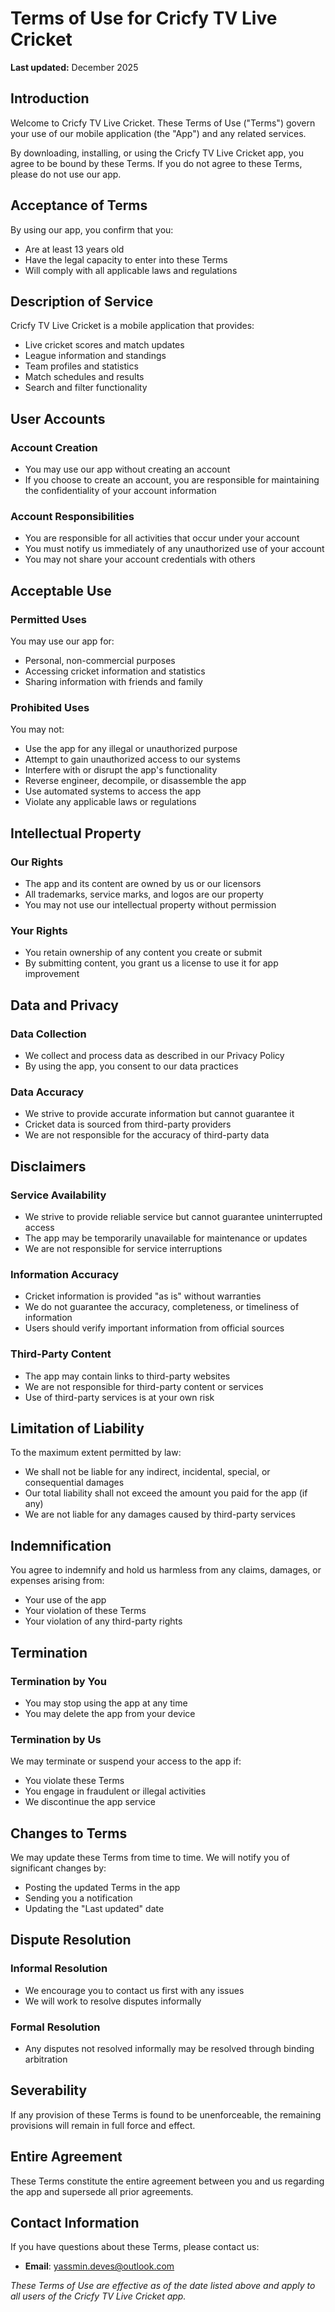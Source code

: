 # Terms of Use for Cricfy TV Live Cricket

**Last updated:** December 2025

## Introduction

Welcome to Cricfy TV Live Cricket. These Terms of Use ("Terms") govern your use of our mobile application (the "App") and any related services.

By downloading, installing, or using the Cricfy TV Live Cricket app, you agree to be bound by these Terms. If you do not agree to these Terms, please do not use our app.

## Acceptance of Terms

By using our app, you confirm that you:
- Are at least 13 years old
- Have the legal capacity to enter into these Terms
- Will comply with all applicable laws and regulations

## Description of Service

Cricfy TV Live Cricket is a mobile application that provides:
- Live cricket scores and match updates
- League information and standings
- Team profiles and statistics
- Match schedules and results
- Search and filter functionality

## User Accounts

### Account Creation
- You may use our app without creating an account
- If you choose to create an account, you are responsible for maintaining the confidentiality of your account information

### Account Responsibilities
- You are responsible for all activities that occur under your account
- You must notify us immediately of any unauthorized use of your account
- You may not share your account credentials with others

## Acceptable Use

### Permitted Uses
You may use our app for:
- Personal, non-commercial purposes
- Accessing cricket information and statistics
- Sharing information with friends and family

### Prohibited Uses
You may not:
- Use the app for any illegal or unauthorized purpose
- Attempt to gain unauthorized access to our systems
- Interfere with or disrupt the app's functionality
- Reverse engineer, decompile, or disassemble the app
- Use automated systems to access the app
- Violate any applicable laws or regulations

## Intellectual Property

### Our Rights
- The app and its content are owned by us or our licensors
- All trademarks, service marks, and logos are our property
- You may not use our intellectual property without permission

### Your Rights
- You retain ownership of any content you create or submit
- By submitting content, you grant us a license to use it for app improvement

## Data and Privacy

### Data Collection
- We collect and process data as described in our Privacy Policy
- By using the app, you consent to our data practices

### Data Accuracy
- We strive to provide accurate information but cannot guarantee it
- Cricket data is sourced from third-party providers
- We are not responsible for the accuracy of third-party data

## Disclaimers

### Service Availability
- We strive to provide reliable service but cannot guarantee uninterrupted access
- The app may be temporarily unavailable for maintenance or updates
- We are not responsible for service interruptions

### Information Accuracy
- Cricket information is provided "as is" without warranties
- We do not guarantee the accuracy, completeness, or timeliness of information
- Users should verify important information from official sources

### Third-Party Content
- The app may contain links to third-party websites
- We are not responsible for third-party content or services
- Use of third-party services is at your own risk

## Limitation of Liability

To the maximum extent permitted by law:
- We shall not be liable for any indirect, incidental, special, or consequential damages
- Our total liability shall not exceed the amount you paid for the app (if any)
- We are not liable for any damages caused by third-party services

## Indemnification

You agree to indemnify and hold us harmless from any claims, damages, or expenses arising from:
- Your use of the app
- Your violation of these Terms
- Your violation of any third-party rights

## Termination

### Termination by You
- You may stop using the app at any time
- You may delete the app from your device

### Termination by Us
We may terminate or suspend your access to the app if:
- You violate these Terms
- You engage in fraudulent or illegal activities
- We discontinue the app service

## Changes to Terms

We may update these Terms from time to time. We will notify you of significant changes by:
- Posting the updated Terms in the app
- Sending you a notification
- Updating the "Last updated" date


## Dispute Resolution

### Informal Resolution
- We encourage you to contact us first with any issues
- We will work to resolve disputes informally

### Formal Resolution
- Any disputes not resolved informally may be resolved through binding arbitration

## Severability

If any provision of these Terms is found to be unenforceable, the remaining provisions will remain in full force and effect.

## Entire Agreement

These Terms constitute the entire agreement between you and us regarding the app and supersede all prior agreements.

## Contact Information

If you have questions about these Terms, please contact us:

- **Email**: yassmin.deves@outlook.com

*These Terms of Use are effective as of the date listed above and apply to all users of the Cricfy TV Live Cricket app.* 
